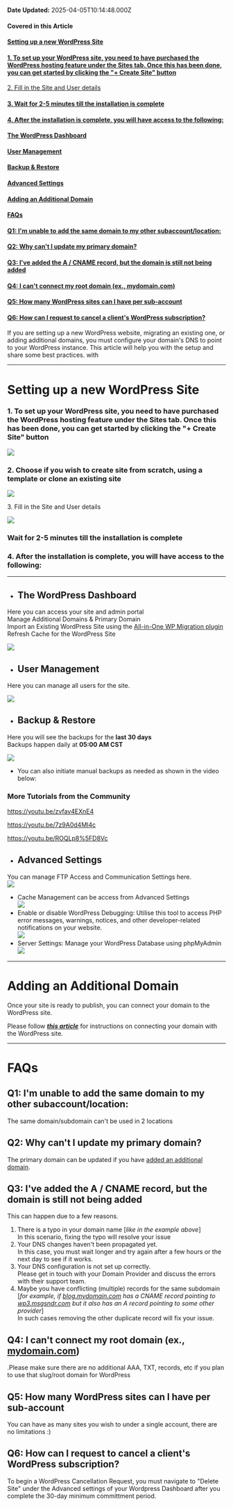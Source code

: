 **Date Updated:** 2025-04-05T10:14:48.000Z

#### **Covered in this Article**

#### [**Setting up a new WordPress Site**](#Setting-up-a-new-WordPress-Site)

#### [1\. To set up your WordPress site, you need to have purchased the WordPress hosting feature under the Sites tab. Once this has been done, you can get started by clicking the "+ Create Site" button](#1.-To-set-up-your-WordPress-site,-you-need-to-have-purchased-the-WordPress-hosting-feature-under-the-Sites-tab.-Once-this-has-been-done,-you-can-get-started-by-clicking-the-)  
[2\. Fill in the Site and User details](#2.-Fill-in-the-Site-and-User-details)

#### [3\. Wait for 2-5 minutes till the installation is complete](#3.-Wait-for-10-15-minutes-till-the-installation-is-complete)

#### [4\. After the installation is complete, you will have access to the following:](#4.-After-the-installation-is-complete,-you-will-have-access-to-the-following%3A)

#### [The WordPress Dashboard](#The-WordPress-Dashboard)

#### [User Management](#User-Management)

#### [Backup & Restore](#Backup-&-Restore)

#### [Advanced Settings](#Advanced-Settings)

#### [Adding an Additional Domain](#Adding-an-Additional-Domain)

####   
[**FAQs**](#FAQs)

#### [Q1: I'm unable to add the same domain to my other subaccount/location:](#Q1%3A-I'm-unable-to-add-the-same-domain-to-my-other-subaccount/location%3A)

#### [Q2: Why can't I update my primary domain?](#Q2%3A-Why-can't-I-update-my-primary-domain?)

#### [Q3: I've added the A / CNAME record, but the domain is still not being added](#Q3%3A-I've-added-the-A-/-CNAME-record,-but-the-domain-is-still-not-being-added)

#### [Q4: I can't connect my root domain (ex., mydomain.com)](#Q4%3A-I-can't-connect-my-root-domain-%28ex.,-mydomain.com%29)

#### [Q5: How many WordPress sites can I have per sub-account](#Q5%3A-How-many-WordPress-sites-can-I-have-per-sub-account)

#### [Q6: How can I request to cancel a client's WordPress subscription?](#Q6%3A-How-can-I-request-to-cancel-a-client's-WordPress-subscription?)

  
If you are setting up a new WordPress website, migrating an existing one, or adding additional domains, you must configure your domain's DNS to point to your WordPress instance. This article will help you with the setup and share some best practices. with
  
  
---

# Setting up a new WordPress Site

  
### **1.** To set up your WordPress site, you need to have purchased the WordPress hosting feature under the Sites tab. Once this has been done, you can get started by clicking the "+ Create Site" button

  
![](https://s3.amazonaws.com/cdn.freshdesk.com/data/helpdesk/attachments/production/155041169428/original/1wCzfIXwy2OBgCizrsE6D_SP1qkRb6oMGw.png?1738898076)
  
  
### **2.** Choose if you wish to create site from scratch, using a template or clone an existing site  
![](https://s3.amazonaws.com/cdn.freshdesk.com/data/helpdesk/attachments/production/155041169466/original/zlAmNcfczdHuM0zc2aDij4j5gPrCEFEEIg.png?1738898250)

  
3\. Fill in the Site and User details

  
![](https://s3.amazonaws.com/cdn.freshdesk.com/data/helpdesk/attachments/production/155041169482/original/52l0vg3shnmAvD9PqOtMQfJm3u-dOIjI-A.png?1738898314)
  
  
### Wait for 2-5 minutes till the installation is complete
  
  
### **4.** After the installation is complete, you will have access to the following:

  
---

* ## **The WordPress Dashboard**  
Here you can access your site and admin portal  
Manage Additional Domains & Primary Domain  
Import an Existing WordPress Site using the [All-in-One WP Migration plugin](https://wordpress.org/plugins/all-in-one-wp-migration/)  
Refresh Cache for the WordPress Site  
    
![](https://s3.amazonaws.com/cdn.freshdesk.com/data/helpdesk/attachments/production/155041170883/original/Xf8Lj9EhiMx3PQq_mppaQDjIZen4q_dCJw.png?1738903111)
* ## **User Management**  
Here you can manage all users for the site.  
    
![](https://s3.amazonaws.com/cdn.freshdesk.com/data/helpdesk/attachments/production/155041170922/original/l-25cuA7-OPzo76scGXBBN7tUR8JM258wA.png?1738903226)
* ## **Backup & Restore**  
    
Here you will see the backups for the **last 30 days**  
Backups happen daily at **05:00 AM CST**  
    
**![](https://s3.amazonaws.com/cdn.freshdesk.com/data/helpdesk/attachments/production/155041170940/original/Y6_VQY35rxw2lN6PBOhqbtLfB7PhfNV55g.png?1738903246)**
* You can also initiate manual backups as needed as shown in the video below:

### More Tutorials from the Community

<https://youtu.be/zvfav4EXnE4>

<https://youtu.be/7z9A0d4Ml4c>

<https://youtu.be/ROQLp8%5FD8Vc>

* ## **Advanced Settings**  
You can manage FTP Access and Communication Settings here.  
![](https://s3.amazonaws.com/cdn.freshdesk.com/data/helpdesk/attachments/production/155041169531/original/tHVcZAofqXwtLil9As_ER6P9IU0Q0lzRzQ.png?1738898473)

  
* Cache Management can be access from Advanced Settings  
![](https://s3.amazonaws.com/cdn.freshdesk.com/data/helpdesk/attachments/production/155041177246/original/aBTCxliqeeBD6vgEyy1CkTs8WhxNQsSg8w.png?1738913787)
* Enable or disable WordPress Debugging: Utilise this tool to access PHP error messages, warnings, notices, and other developer-related notifications on your website.  
![](https://s3.amazonaws.com/cdn.freshdesk.com/data/helpdesk/attachments/production/155041177289/original/61c8xjRkzFzL0IF1587-RGsC7hTPjsve8Q.png?1738913826)
* Server Settings: Manage your WordPress Database using phpMyAdmin![](https://s3.amazonaws.com/cdn.freshdesk.com/data/helpdesk/attachments/production/155041177441/original/6v26sQ_4s71RvTwlagg5VkDViNxXV1Y5Gw.png?1738913963)

---

# Adding an Additional Domain

Once your site is ready to publish, you can connect your domain to the WordPress site.

  
Please follow _**[this article](https://help.gohighlevel.com/en/support/solutions/articles/48001219237)**_ for instructions on connecting your domain with the WordPress site.

  
---

# FAQs

## Q1: I'm unable to add the same domain to my other subaccount/location:

The same domain/subdomain can't be used in 2 locations

  
## Q2: Why can't I update my primary domain?

The primary domain can be updated if you have [added an additional domain](https://help.gohighlevel.com/en/support/solutions/articles/48001219237).

  
## Q3: I've added the A / CNAME record, but the domain is still not being added

This can happen due to a few reasons.

1. There is a typo in your domain name \[_like in the example above_\]  
In this scenario, fixing the typo will resolve your issue
2. Your DNS changes haven't been propagated yet.  
In this case, you must wait longer and try again after a few hours or the next day to see if it works.
3. Your DNS configuration is not set up correctly.  
Please get in touch with your Domain Provider and discuss the errors with their support team.
4. Maybe you have conflicting (multiple) records for the same subdomain \[_for example, if [blog.mydomain.com](//blog.mydomain.com) has a CNAME record pointing to [wp3.msgsndr.com](https://wp3.msgsndr.com) but it also has an A record pointing to some other provider_\]  
In such cases removing the other duplicate record will fix your issue.

  
## Q4: I can't connect my root domain (ex., [mydomain.com](//mydomain.com))

.Please make sure there are no additional AAA, TXT, records, etc if you plan to use that slug/root domain for WordPress  
  
## Q5: How many WordPress sites can I have per sub-account

You can have as many sites you wish to under a single account, there are no limitations :)  
  
## Q6: How can I request to cancel a client's WordPress subscription?

To begin a WordPress Cancellation Request, you must navigate to "Delete Site" under the Advanced settings of your Wordpress Dashboard after you complete the 30-day minimum committment period.